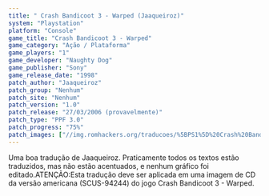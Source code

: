 ```yaml
---
title: " Crash Bandicoot 3 - Warped (Jaaqueiroz)"
system: "Playstation"
platform: "Console"
game_title: "Crash Bandicoot 3 - Warped"
game_category: "Ação / Plataforma"
game_players: "1"
game_developer: "Naughty Dog"
game_publisher: "Sony"
game_release_date: "1998"
patch_author: "Jaaqueiroz"
patch_group: "Nenhum"
patch_site: "Nenhum"
patch_version: "1.0"
patch_release: "27/03/2006 (provavelmente)"
patch_type: "PPF 3.0"
patch_progress: "75%"
patch_images: ["//img.romhackers.org/traducoes/%5BPS1%5D%20Crash%20Bandicoot%203%20-%20Warped%20-%20Jaaqueiroz%20-%201.jpg","//img.romhackers.org/traducoes/%5BPS1%5D%20Crash%20Bandicoot%203%20-%20Warped%20-%20Jaaqueiroz%20-%202.jpg","//img.romhackers.org/traducoes/%5BPS1%5D%20Crash%20Bandicoot%203%20-%20Warped%20-%20Jaaqueiroz%20-%203.jpg"]
---
```

Uma boa tradução de Jaaqueiroz. Praticamente todos os textos estão traduzidos, mas não estão acentuados, e nenhum gráfico foi editado.ATENÇÃO:Esta tradução deve ser aplicada em uma imagem de CD da versão americana (SCUS-94244) do jogo Crash Bandicoot 3 - Warped.
